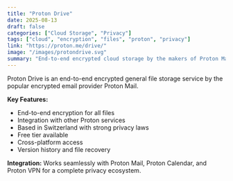 ```yaml
---
title: "Proton Drive"
date: 2025-08-13
draft: false
categories: ["Cloud Storage", "Privacy"]
tags: ["cloud", "encryption", "files", "proton", "privacy"]
link: "https://proton.me/drive/"
image: "/images/protondrive.svg"
summary: "End-to-end encrypted cloud storage by the makers of Proton Mail."
---
```


Proton Drive is an end-to-end encrypted general file storage service by the popular encrypted email provider Proton Mail.

**Key Features:**

- End-to-end encryption for all files
- Integration with other Proton services
- Based in Switzerland with strong privacy laws
- Free tier available
- Cross-platform access
- Version history and file recovery

**Integration:** Works seamlessly with Proton Mail, Proton Calendar, and Proton VPN for a complete privacy ecosystem.
